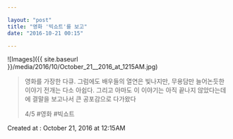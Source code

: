 ```yaml
---

layout: "post"  
title: "영화 '빅쇼트'를 보고"  
date: "2016-10-21 00:15"

---
```


![Images]({{ site.baseurl }}/media/2016/10/October_21__2016_at_1215AM.jpg)

> 영화를 가장한 다큐. 그럼에도 배우들의 열연은 빛나지만, 무용담만 늘어논듯한 이야기 전개는 다소 아쉽다. 그리고 아마도 이 이야기는 아직 끝나지 않았다는데에 결말을 보고나서 큰 공포감으로 다가왔다
>
> 4/5 #영화 #빅쇼트

Created at : October 21, 2016 at 12:15AM
